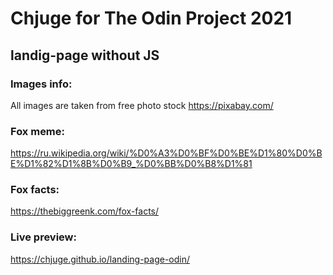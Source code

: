 # Chjuge for The Odin Project 2021

## landig-page without JS

### Images info:

All images are taken from free photo stock https://pixabay.com/

### Fox meme:

https://ru.wikipedia.org/wiki/%D0%A3%D0%BF%D0%BE%D1%80%D0%BE%D1%82%D1%8B%D0%B9_%D0%BB%D0%B8%D1%81

### Fox facts:

https://thebiggreenk.com/fox-facts/

### Live preview:

https://chjuge.github.io/landing-page-odin/
